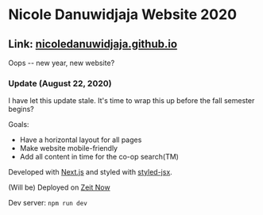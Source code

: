# Nicole Danuwidjaja Website 2020
## Link: [nicoledanuwidjaja.github.io](https://nicoledanuwidjaja.github.io/)

Oops -- new year, new website?
### Update (August 22, 2020)
I have let this update stale. It's time to wrap this up before the fall semester begins?

Goals:
- Have a horizontal layout for all pages
- Make website mobile-friendly
- Add all content in time for the co-op search(TM)

Developed with [Next.js](https://nextjs.org/) and styled with [styled-jsx](https://github.com/zeit/styled-jsx).

(Will be) Deployed on [Zeit Now](https://zeit.co/download)

Dev server: `npm run dev`
